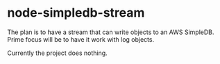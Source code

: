 # node-simpledb-stream

The plan is to have a stream that can write objects to an AWS SimpleDB. Prime 
focus will be to have it work with log objects.

Currently the project does nothing.
